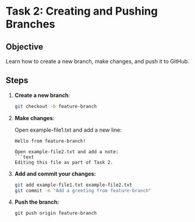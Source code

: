 # Task 2: Creating and Pushing Branches

## Objective
Learn how to create a new branch, make changes, and push it to GitHub.

## Steps
1. **Create a new branch**:
   ```bash
   git checkout -b feature-branch

2. **Make changes**:
   
   Open example-file1.txt and add a new line:

   ```text
   Hello from feature-branch!

   Open example-file2.txt and add a note:
   ```text
   Editing this file as part of Task 2.
   
3. **Add and commit your changes:**

   ```bash
   git add example-file1.txt example-file2.txt
   git commit -m "Add a greeting from feature-branch"

4. **Push the branch:**
   ```
   git push origin feature-branch
